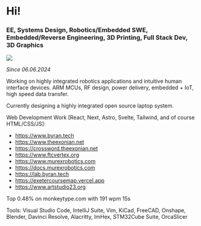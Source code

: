 # Hi!

### EE, Systems Design, Robotics/Embedded SWE, Embedded/Reverse Engineering, 3D Printing, Full Stack Dev, 3D Graphics

![](https://komarev.com/ghpvc/?username=Hello9999901)

*Since 06.06.2024*

Working on highly integrated robotics applications and intuitive human interface devices. ARM MCUs, RF design, power delivery, embedded + IoT, high speed data transfer.

Currently designing a highly integrated open source laptop system.

Web Development Work [React, Next, Astro, Svelte, Tailwind, and of course HTML/CSS/JS]:
* https://www.byran.tech
* https://www.theexonian.net
* https://crossword.theexonian.net
* https://www.ftcvertex.org
* https://www.murexrobotics.com
* https://docs.murexrobotics.com
* https://lab.byran.tech
* https://exetercoursemap.vercel.app
* https://www.artstudio23.org

Top 0.48% on monkeytype.com with 191 wpm 15s

Tools: Visual Studio Code, IntelliJ Suite, Vim, KiCad, FreeCAD, Onshape, Blender, Davinci Resolve, Alacritty, ImHex, STM32Cube Suite, OrcaSlicer
